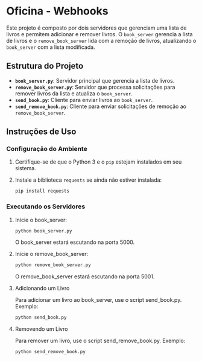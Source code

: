 # Oficina - Webhooks

Este projeto é composto por dois servidores que gerenciam uma lista de livros e permitem adicionar e remover livros. O `book_server` gerencia a lista de livros e o `remove_book_server` lida com a remoção de livros, atualizando o `book_server` com a lista modificada.

## Estrutura do Projeto

- **`book_server.py`**: Servidor principal que gerencia a lista de livros.
- **`remove_book_server.py`**: Servidor que processa solicitações para remover livros da lista e atualiza o `book_server`.
- **`send_book.py`**: Cliente para enviar livros ao `book_server`.
- **`send_remove_book.py`**: Cliente para enviar solicitações de remoção ao `remove_book_server`.

## Instruções de Uso

### Configuração do Ambiente

1. Certifique-se de que o Python 3 e o `pip` estejam instalados em seu sistema.
2. Instale a biblioteca `requests` se ainda não estiver instalada:

   ```bash
   pip install requests
   ```

### Executando os Servidores

1. Inicie o book_server:

    ```bash
    python book_server.py
    ```
    O book_server estará escutando na porta 5000.

2. Inicie o remove_book_server:

    ```bash
    python remove_book_server.py
    ```
    O remove_book_server estará escutando na porta 5001.

4. Adicionando um Livro

    Para adicionar um livro ao book_server, use o script send_book.py. Exemplo:

    ```bash
    python send_book.py
    ```

5. Removendo um Livro

    Para remover um livro, use o script send_remove_book.py. Exemplo:

    ```bash
    python send_remove_book.py
    ```
